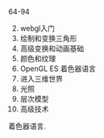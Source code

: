 64-94


2. webgl入门
3. 绘制和变换三角形
4. 高级变换和动画基础
5. 颜色和纹理
6. OpenGL ES 着色器语言
7. 进入三维世界
8. 光照
9. 层次模型
10. 高级技术

着色器语言.